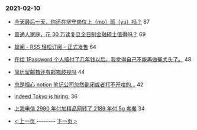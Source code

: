 ### 2021-02-10 
- [今天最后一天，你还在坚守岗位上（mo）班（yu）吗？](https://www.v2ex.com/t/752755) 87
- [普通人家庭，花 30 万读复旦全日制金融硕士值得吗？](https://www.v2ex.com/t/752766) 69
- [蚁阅 - RSS 轻松订阅 - 正式发售](https://www.v2ex.com/t/752795) 64
- [在给 1Password 个人版付了几年钱以后，我觉得自己不能再做冤大头了。](https://www.v2ex.com/t/752805) 48
- [简历留邮箱还有邮箱歧视吗](https://www.v2ex.com/t/752733) 44
- [总是担心 notion 笔记公司忽然倒闭或者打不开啥的…](https://www.v2ex.com/t/752728) 42
- [indeed Tokyo is hiring.](https://www.v2ex.com/t/752708) 36
- [上海电信 2990 年付加精品网转了 2189 年付 5g 套餐](https://www.v2ex.com/t/752725) 34 

- [ < 上一页 ](https://github.com/able8/v2ex-hot-record/blob/master/2021-02-09.md) -------- [ 下一页 > ](https://github.com/able8/v2ex-hot-record/blob/master/2021-02-11.md)